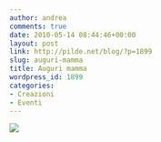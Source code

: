 ```yaml
---
author: andrea
comments: true
date: 2010-05-14 08:44:46+00:00
layout: post
link: http://pilde.net/blog/?p=1899
slug: auguri-mamma
title: Auguri mamma
wordpress_id: 1899
categories:
- Creazioni
- Eventi
---
```


[![](http://pilde.net/blog/wp-content/uploads/2010/05/festamamma_small.jpg)](http://pilde.net/blog/wp-content/uploads/2010/05/festamamma_small.jpg)
